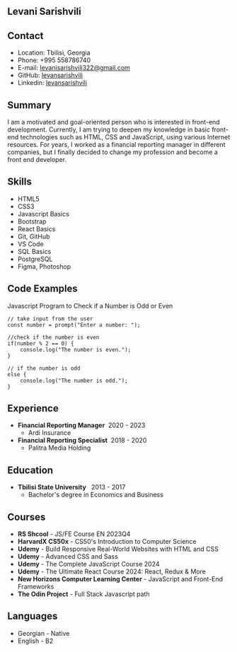 ## Levani Sarishvili

## Contact

- Location: Tbilisi, Georgia
- Phone: +995 558786740
- E-mail: levanisarishvili322@gmail.com
- GitHub: [levansarishvili](https://github.com/levansarishvili)
- Linkedin: [levansarishvili](https://www.linkedin.com/in/levan-sarishvili-b87245b1/)

## Summary

I am a motivated and goal-oriented person who is interested in front-end development. Currently, I am trying to deepen my knowledge in basic front-end technologies such as HTML, CSS and JavaScript, using various Internet resources. For years, I worked as a financial reporting manager in different companies, but I finally decided to change my profession and become a front end developer.

## Skills

- HTML5
- CSS3
- Javascript Basics
- Bootstrap
- React Basics
- Git, GitHub
- VS Code
- SQL Basics
- PostgreSQL
- Figma, Photoshop

## Code Examples

Javascript Program to Check if a Number is Odd or Even

```
// take input from the user
const number = prompt("Enter a number: ");

//check if the number is even
if(number % 2 == 0) {
    console.log("The number is even.");
}

// if the number is odd
else {
    console.log("The number is odd.");
}
```

## Experience

- **Financial Reporting Manager**&nbsp;&nbsp;2020 - 2023
  - Ardi Insurance
- **Financial Reporting Specialist**&nbsp;&nbsp;2018 - 2020
  - Palitra Media Holding

## Education

- **Tbilisi State University** &nbsp; 2013 - 2017
  - Bachelor's degree in Economics and Business

## Courses

- **RS Shcool** - JS/FE Course EN 2023Q4
- **HarvardX CS50x** - CS50's Introduction to Computer Science
- **Udemy** - Build Responsive Real-World Websites with HTML and CSS
- **Udemy** - Advanced CSS and Sass
- **Udemy** - The Complete JavaScript Course 2024
- **Udemy** - The Ultimate React Course 2024: React, Redux & More
- **New Horizons Computer Learning Center** - JavaScript and Front-End Frameworks
- **The Odin Project** - Full Stack Javascript path

## Languages

- Georgian - Native
- English - B2
